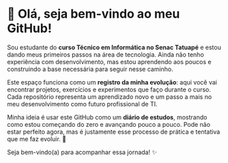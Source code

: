 # 👋 Olá, seja bem-vindo ao meu GitHub!  

Sou estudante do **curso Técnico em Informática no Senac Tatuapé** e estou dando meus primeiros passos na área de tecnologia. Ainda não tenho experiência com desenvolvimento, mas estou aprendendo aos poucos e construindo a base necessária para seguir nesse caminho.  

Este espaço funciona como um **registro da minha evolução**: aqui você vai encontrar projetos, exercícios e experimentos que faço durante o curso. Cada repositório representa um aprendizado novo e um passo a mais no meu desenvolvimento como futuro profissional de TI.  

Minha ideia é usar este GitHub como um **diário de estudos**, mostrando como estou começando do zero e avançando pouco a pouco. Pode não estar perfeito agora, mas é justamente esse processo de prática e tentativa que me faz evoluir. 🚀  

Seja bem-vindo(a) para acompanhar essa jornada! ✨  
